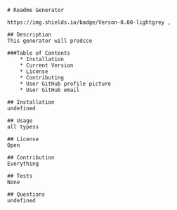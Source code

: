 

            # Readme Generator 

            https://img.shields.io/badge/Verson-0.00-lightgrey , 

            ## Description
            This generator will prodcce

            ###Table of Contents
                * Installation
                * Current Version 
                * License
                * Contributing
                * User GitHub profile picture
                * User GitHub email
            
            ## Installation
            undefined

            ## Usage
            all typess

            ## License
            Open

            ## Contribution
            Everything

            ## Tests
            None

            ## Questions
            undefined 